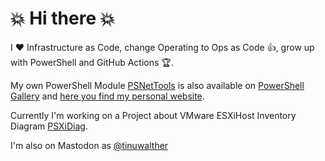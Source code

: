 # :boom: Hi there :boom:

I :heart: Infrastructure as Code, change Operating to Ops as Code :thumbsup:, grow up with PowerShell and GitHub Actions :trophy:. 

My own PowerShell Module [PSNetTools](https://github.com/tinuwalther/PsNetTools) is also available on [PowerShell Gallery](https://www.powershellgallery.com/packages/PsNetTools) and [here you find my personal website](https://tinuwalther.github.io/).

Currently I'm working on a Project about VMware ESXiHost Inventory Diagram [PSXiDiag](https://github.com/tinuwalther/PSXiDiag).

I'm also on Mastodon as <a rel="me" href="https://techhub.social/@tinuwalther">@tinuwalther</a>
